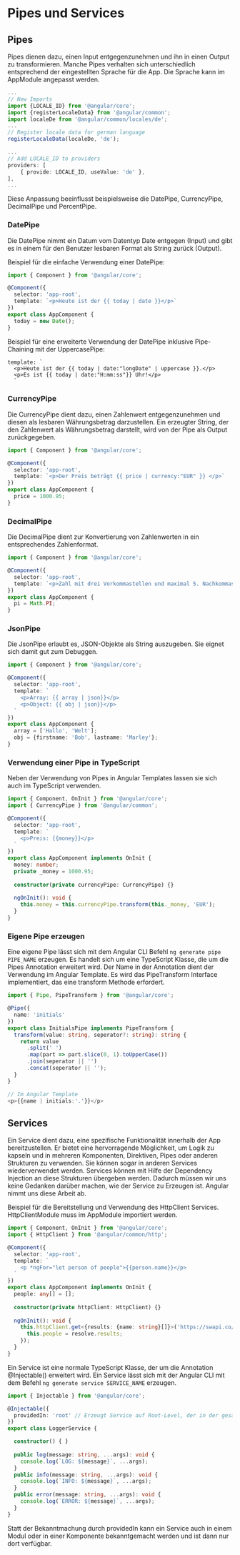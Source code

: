 # Pipes und Services

## Pipes

Pipes dienen dazu, einen Input entgegenzunehmen und ihn in einen Output zu transformieren. Manche Pipes verhalten sich unterschiedlich entsprechend der eingestellten Sprache für die App. Die Sprache kann im AppModule angepasst werden.

```typescript
...
// New Imports
import {LOCALE_ID} from '@angular/core';
import {registerLocaleData} from '@angular/common';
import localeDe from '@angular/common/locales/de';
...
// Register locale data for german language
registerLocaleData(localeDe, 'de');

...
// Add LOCALE_ID to providers
providers: [
    { provide: LOCALE_ID, useValue: 'de' },
],
...
```

Diese Anpassung beeinflusst beispielsweise die DatePipe, CurrencyPipe, DecimalPipe und PercentPipe.

### DatePipe

Die DatePipe nimmt ein Datum vom Datentyp Date entgegen (Input) und gibt es in einem für den Benutzer lesbaren Format als String zurück (Output).

Beispiel für die einfache Verwendung einer DatePipe:
```typescript
import { Component } from '@angular/core';

@Component({
  selector: 'app-root',
  template: `<p>Heute ist der {{ today | date }}</p>`
})
export class AppComponent {
  today = new Date();
}
```

Beispiel für eine erweiterte Verwendung der DatePipe inklusive Pipe-Chaining mit der UppercasePipe:
```
template: `
  <p>Heute ist der {{ today | date:"longDate" | uppercase }}.</p>
  <p>Es ist {{ today | date:"H:mm:ss"}} Uhr!</p>
  `
```

### CurrencyPipe

Die CurrencyPipe dient dazu, einen Zahlenwert entgegenzunehmen und diesen als lesbaren Währungsbetrag darzustellen. Ein erzeugter String, der den Zahlenwert als Währungsbetrag darstellt, wird von der Pipe als Output zurückgegeben.

```typescript
import { Component } from '@angular/core';

@Component({
  selector: 'app-root',
  template: `<p>Der Preis beträgt {{ price | currency:"EUR" }} </p>`
})
export class AppComponent {
  price = 1000.95;
}
```

### DecimalPipe

Die DecimalPipe dient zur Konvertierung von Zahlenwerten in ein entsprechendes Zahlenformat.

```typescript
import { Component } from '@angular/core';

@Component({
  selector: 'app-root',
  template: `<p>Zahl mit drei Vorkommastellen und maximal 5. Nachkommastellen: {{ pi | number:"3.0-5"}}</p>`
})
export class AppComponent {
  pi = Math.PI;
}
```

### JsonPipe

Die JsonPipe erlaubt es, JSON-Objekte als String auszugeben. Sie eignet sich damit gut zum Debuggen.

```typescript
import { Component } from '@angular/core';

@Component({
  selector: 'app-root',
  template: `
    <p>Array: {{ array | json}}</p>
    <p>Object: {{ obj | json}}</p>
  `
})
export class AppComponent {
  array = ['Hallo', 'Welt'];
  obj = {firstname: 'Bob', lastname: 'Marley'};
}
```

### Verwendung einer Pipe in TypeScript

Neben der Verwendung von Pipes in Angular Templates lassen sie sich auch im TypeScript verwenden.
```typescript
import { Component, OnInit } from '@angular/core';
import { CurrencyPipe } from '@angular/common';

@Component({
  selector: 'app-root',
  template: `
    <p>Preis: {{money}}</p>
  `
})
export class AppComponent implements OnInit {
  money: number;
  private _money = 1000.95;
  
  constructor(private currencyPipe: CurrencyPipe) {}
  
  ngOnInit(): void {    
    this.money = this.currencyPipe.transform(this._money, 'EUR');
  }
}
```

### Eigene Pipe erzeugen

Eine eigene Pipe lässt sich mit dem Angular CLI Befehl `ng generate pipe PIPE_NAME` erzeugen. Es handelt sich um eine TypeScript Klasse, die um die Pipes Annotation erweitert wird. Der Name in der Annotation dient der Verwendung im Angular Template. Es wird das PipeTransform Interface implementiert, das eine transform Methode erfordert.
```typescript
import { Pipe, PipeTransform } from '@angular/core';

@Pipe({
  name: 'initials'
})
export class InitialsPipe implements PipeTransform {
  transform(value: string, seperator?: string): string {
    return value
      .split(' ')
      .map(part => part.slice(0, 1).toUpperCase())
      .join(seperator || '')
      .concat(seperator || '');
  }
}

// Im Angular Template
<p>{{name | initials:'.'}}</p>
```

## Services

Ein Service dient dazu, eine spezifische Funktionalität innerhalb der App bereitzustellen. Er bietet eine hervorragende Möglichkeit, um Logik zu kapseln und in mehreren Komponenten, Direktiven, Pipes oder anderen Strukturen zu verwenden. Sie können sogar in anderen Services wiederverwendet werden. Services können mit Hilfe der Dependency Injection an diese Strukturen übergeben werden. Dadurch müssen wir uns keine Gedanken darüber machen, wie der Service zu Erzeugen ist. Angular nimmt uns diese Arbeit ab.

Beispiel für die Bereitstellung und Verwendung des HttpClient Services. HttpClientModule muss im AppModule importiert werden.
```typescript
import { Component, OnInit } from '@angular/core';
import { HttpClient } from '@angular/common/http';

@Component({
  selector: 'app-root',
  template: `
    <p *ngFor="let person of people">{{person.name}}</p>
  `
})
export class AppComponent implements OnInit {
  people: any[] = [];
  
  constructor(private httpClient: HttpClient) {}
  
  ngOnInit(): void {
    this.httpClient.get<{results: {name: string}[]}>('https://swapi.co/api/people').subscribe(resolve => {
      this.people = resolve.results;
    });
  }
}
```

Ein Service ist eine normale TypeScript Klasse, der um die Annotation @Injectable() erweitert wird. Ein Service lässt sich mit der Angular CLI mit dem Befehl `ng generate service SERVICE_NAME` erzeugen.

```typescript
import { Injectable } from '@angular/core';

@Injectable({
  providedIn: 'root' // Erzeugt Service auf Root-Level, der in der gesamten App geshared wird.
})
export class LoggerService {

  constructor() { }
  
  public log(message: string, ...args): void {
    console.log(`LOG: ${message}`, ...args);
  }
  public info(message: string, ...args): void {
    console.log(`INFO: ${message}`, ...args);
  }
  public error(message: string, ...args): void {
    console.log(`ERROR: ${message}`, ...args);
  }
}

```

Statt der Bekanntmachung durch providedIn kann ein Service auch in einem Modul oder in einer Komponente bekanntgemacht werden und ist dann nur dort verfügbar.
